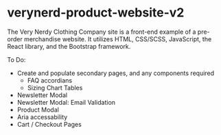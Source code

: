 # verynerd-product-website-v2
The Very Nerdy Clothing Company site is a front-end example of a pre-order merchandise website. It utilizes HTML, CSS/SCSS, JavaScript, the React library, and the Bootstrap framework.

To Do:

- Create and populate secondary pages, and any components required
    - FAQ accordians
    - Sizing Chart Tables
- Newsletter Modal
- Newsletter Modal: Email Validation
- Product Modal
- Aria accessability
- Cart / Checkout Pages